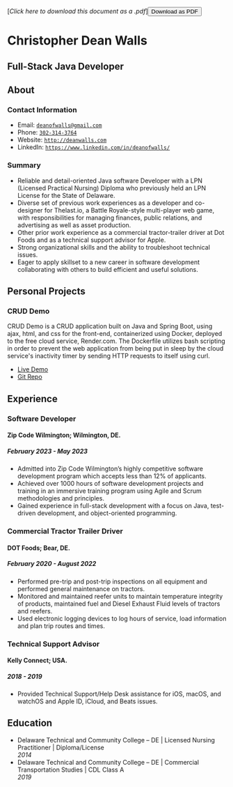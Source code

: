  <link rel="stylesheet" type="text/css" media="all" href="./style.css" />
 
 [*Click here to download this document as a .pdf*]<button onclick="downloadAsPDF()">Download as PDF</button>
 <script src="node_modules/markdown-it/dist/markdown-it.min.js"></script>
<script src="node_modules/html2pdf.js/dist/html2pdf.bundle.min.js"></script>
<script src="script.js"></script>

# Christopher Dean Walls

## Full-Stack Java Developer

## About

### Contact Information

* Email: [`deanofwalls@gmail.com`](mailto:deanofwalls@gmail.com)
* Phone: [`302-314-3764`](tel:+1-302-314-3764)
* Website: [`http://deanwalls.com`](http://deanwalls.com)
* LinkedIn: [`https://www.linkedin.com/in/deanofwalls/`](https://www.linkedin.com/in/deanofwalls/)

### Summary

* Reliable and detail-oriented Java software Developer with a LPN (Licensed Practical Nursing) Diploma who previously held an LPN License for the State of Delaware. 
* Diverse set of previous work experiences as a developer and co-designer for Thelast.io, a Battle Royale-style multi-player web game, with responsibilities for managing finances, public relations, and advertising as well as asset production. 
* Other prior work experience as a commercial tractor-trailer driver at Dot Foods and as a technical support advisor for Apple. 
* Strong organizational skills and the ability to troubleshoot technical issues. 
* Eager to apply skillset to a new career in software development collaborating with others to build efficient and useful solutions.

## Personal Projects

### CRUD Demo

  CRUD Demo is a CRUD application built on Java and Spring Boot, using ajax, html, and css for the front-end, containerized using Docker, deployed to the free cloud service, Render.com. The Dockerfile utilizes bash scripting in order to prevent the web application from being put in sleep by the cloud service's inactivity timer by sending HTTP requests to itself using curl. 

* [Live Demo](http://crud_demo.deanwalls.com/) <br>
* [Git Repo](https://github.com/deanOfWalls/CRUD_demo)

## Experience

### Software Developer

#### Zip Code Wilmington; Wilmington, DE.

##### February 2023 - May 2023

* Admitted into Zip Code Wilmington’s highly competitive software development program which accepts less than 12% of applicants.
* Achieved over 1000 hours of software development projects and training in an immersive training program using Agile and Scrum methodologies and principles.
* Gained experience in full-stack development with a focus on Java, test-driven development, and object-oriented programming.

### Commercial Tractor Trailer Driver

#### DOT Foods; Bear, DE.

##### February 2020 - August 2022

* Performed pre-trip and post-trip inspections on all equipment and performed general maintenance on tractors.
* Monitored and maintained reefer units to maintain temperature integrity of products, maintained fuel and Diesel Exhaust Fluid levels of tractors and reefers.
* Used electronic logging devices to log hours of service, load information and plan trip routes and times.

### Technical Support Advisor

#### Kelly Connect; USA.

##### 2018 - 2019

* Provided Technical Support/Help Desk assistance for iOS, macOS, and watchOS and Apple ID, iCloud, and Beats issues.

## Education

* Delaware Technical and Community College – DE | Licensed Nursing Practitioner | Diploma/License <br> *2014*
* Delaware Technical and Community College – DE | Commercial Transportation Studies | CDL Class A <br> *2019*
